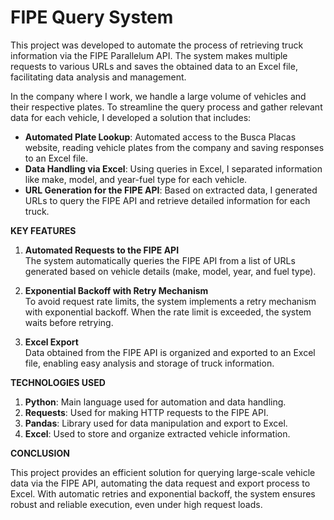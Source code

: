 # FIPE Query System

This project was developed to automate the process of retrieving truck information via the FIPE Parallelum API. The system makes multiple requests to various URLs and saves the obtained data to an Excel file, facilitating data analysis and management.

In the company where I work, we handle a large volume of vehicles and their respective plates. To streamline the query process and gather relevant data for each vehicle, I developed a solution that includes:

- **Automated Plate Lookup**: Automated access to the Busca Placas website, reading vehicle plates from the company and saving responses to an Excel file.
- **Data Handling via Excel**: Using queries in Excel, I separated information like make, model, and year-fuel type for each vehicle.
- **URL Generation for the FIPE API**: Based on extracted data, I generated URLs to query the FIPE API and retrieve detailed information for each truck.

**KEY FEATURES**

1. **Automated Requests to the FIPE API**  
   The system automatically queries the FIPE API from a list of URLs generated based on vehicle details (make, model, year, and fuel type).

2. **Exponential Backoff with Retry Mechanism**  
   To avoid request rate limits, the system implements a retry mechanism with exponential backoff. When the rate limit is exceeded, the system waits before retrying.

3. **Excel Export**  
   Data obtained from the FIPE API is organized and exported to an Excel file, enabling easy analysis and storage of truck information.

**TECHNOLOGIES USED**

1. **Python**: Main language used for automation and data handling.
2. **Requests**: Used for making HTTP requests to the FIPE API.
3. **Pandas**: Library used for data manipulation and export to Excel.
4. **Excel**: Used to store and organize extracted vehicle information.

**CONCLUSION**

This project provides an efficient solution for querying large-scale vehicle data via the FIPE API, automating the data request and export process to Excel. With automatic retries and exponential backoff, the system ensures robust and reliable execution, even under high request loads.
